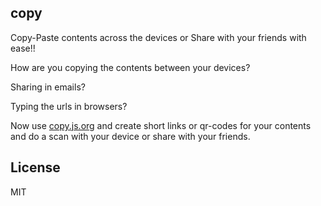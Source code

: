 ## copy

Copy-Paste contents across the devices or Share with your friends with ease!!

How are you copying the contents between your devices?

Sharing in emails?

Typing the urls in browsers?

Now use [copy.js.org](https://copy.js.org) and create short links or qr-codes for your contents and do a scan with your device or share with your friends.


## License

MIT
